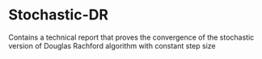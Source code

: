 # Stochastic-DR
Contains a technical report that proves the convergence of the stochastic version of Douglas Rachford algorithm with constant step size
